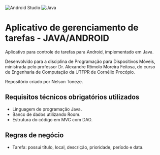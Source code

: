 ![Android Studio](https://img.shields.io/badge/Android%20Studio-3DDC84.svg?style=for-the-badge&logo=android-studio&logoColor=white) ![Java](https://img.shields.io/badge/java-%23ED8B00.svg?style=for-the-badge&logo=java&logoColor=white)
# Aplicativo de gerenciamento de tarefas - JAVA/ANDROID
Aplicativo para controle de tarefas para Android, implementado em Java.

Desenvolvido para a disciplina de Programação para Dispositivos Móveis, ministrada pelo professor Dr. Alexandre Rômolo Moreira Feitosa, do curso de Engenharia de Computação da UTFPR de Cornélio Procópio.

Repositório criado por Nelson Toneze.

## Requisitos técnicos obrigatórios utilizados
- Linguagem de programação Java.
- Banco de dados utilizando Room.
- Estrutura do código em MVC com DAO.


## Regras de negócio

- Tarefa: possui título, local, descrição, prioridade, período e data.



